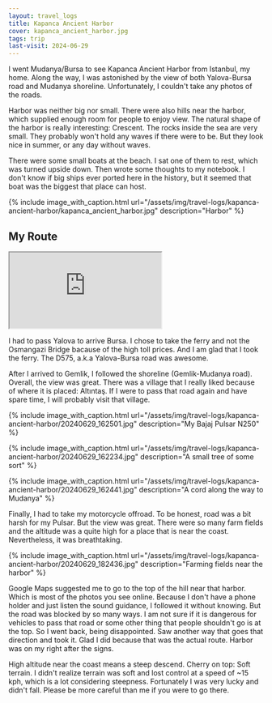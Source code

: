 ```yaml
---
layout: travel_logs
title: Kapanca Ancient Harbor
cover: kapanca_ancient_harbor.jpg
tags: trip
last-visit: 2024-06-29
---
```


I went Mudanya/Bursa to see Kapanca Ancient Harbor from Istanbul, my home. Along
the way, I was astonished by the view of both Yalova-Bursa road and Mudanya
shoreline. Unfortunately, I couldn't take any photos of the roads.

Harbor was neither big nor small. There were also hills near the harbor, which
supplied enough room for people to enjoy view. The natural shape of the harbor
is really interesting: Crescent. The rocks inside the sea are very small. They
probably won't hold any waves if there were to be. But they look nice in summer,
or any day without waves.

There were some small boats at the beach. I sat one of them to rest, which was
turned upside down. Then wrote some thoughts to my notebook. I don't know if big
ships ever ported here in the history, but it seemed that boat was the biggest
that place can host.

{%
  include image_with_caption.html
  url="/assets/img/travel-logs/kapanca-ancient-harbor/kapanca_ancient_harbor.jpg"
  description="Harbor"
%}

## My Route

<div class="iframeWrapper">
<iframe
  src="https://www.google.com/maps/d/embed?mid=1hPVsElztd-G8p_ve0AY__WdqCNmMwcU&ehbc=2E312F">
</iframe>
</div>

I had to pass Yalova to arrive Bursa. I chose to take the ferry and not the
Osmangazi Bridge bacause of the high toll prices. And I am glad that I took the
ferry. The D575, a.k.a Yalova-Bursa road was awesome.

After I arrived to Gemlik, I followed the shoreline (Gemlik-Mudanya road).
Overall, the view was great. There was a village that I really liked because of
where it is placed: Altıntaş. If I were to pass that road again and have spare
time, I will probably visit that village.

{%
  include image_with_caption.html
  url="/assets/img/travel-logs/kapanca-ancient-harbor/20240629_162501.jpg"
  description="My Bajaj Pulsar N250"
%}

{%
  include image_with_caption.html
  url="/assets/img/travel-logs/kapanca-ancient-harbor/20240629_162234.jpg"
  description="A small tree of some sort"
%}

{%
  include image_with_caption.html
  url="/assets/img/travel-logs/kapanca-ancient-harbor/20240629_162441.jpg"
  description="A cord along the way to Mudanya"
%}

Finally, I had to take my motorcycle offroad. To be honest, road was a bit harsh
for my Pulsar. But the view was great. There were so many farm fields and the
altitude was a quite high for a place that is near the coast. Nevertheless, it
was breathtaking.

{%
  include image_with_caption.html
  url="/assets/img/travel-logs/kapanca-ancient-harbor/20240629_182436.jpg"
  description="Farming fields near the harbor"
%}

Google Maps suggested me to go to the top of the hill near that harbor. Which is
most of the photos you see online. Because I don't have a phone holder and just
listen the sound guidance, I followed it without knowing. But the road was
blocked by so many ways. I am not sure if it is dangerous for vehicles to pass
that road or some other thing that people shouldn't go is at the top. So I went
back, being disappointed. Saw another way that goes that direction and took it.
Glad I did because that was the actual route. Harbor was on my right after the
signs.

High altitude near the coast means a steep descend. Cherry on top: Soft terrain.
I didn't realize terrain was soft and lost control at a speed of ~15 kph, which
is a lot considering steepness. Fortunately I was very lucky and didn't fall.
Please be more careful than me if you were to go there.
